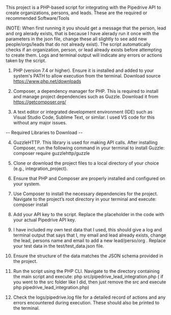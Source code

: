 This project is a PHP-based script for integrating with the Pipedrive API to create organizations, persons, and leads.
These are the required or recommended Software/Tools

(NOTE: When first running it you should get a message that the person, lead and org alerady exists, that is because I have alerady run it once with the parameters in the json file, change these all slightly to see add new people/orgs/leads that do not already exist). 
       The script automatically checks if an organization, person, or lead already exists before attempting to create them.
       Logs and terminal output will indicate any errors or actions taken by the script.

1. PHP (version 7.4 or higher). Ensure it is installed and added to your system's PATH to allow execution from the terminal. Download source https://www.php.net/downloads

2. Composer, a dependency manager for PHP. This is required to install and manage project dependencies such as Guzzle. Download it from https://getcomposer.org/

3. A text editor or integrated development environment (IDE) such as Visual Studio Code, Sublime Text, or similar. I used VS code for this without any major issues. 

-- Required Libraries to Download --

4. GuzzleHTTP. This library is used for making API calls. After installing Composer, run the following command in your terminal to install Guzzle: composer require guzzlehttp/guzzle

5. Clone or download the project files to a local directory of your choice (e.g., integration_project).

6. Ensure that PHP and Composer are properly installed and configured on your system.

7. Use Composer to install the necessary dependencies for the project. Navigate to the project’s root directory in your terminal and execute:  composer install

8. Add your API key to the script. Replace the placeholder in the code with your actual Pipedrive API key.

9. I have included my own test data that I used, this should give a log and terminal output that says that I, my email and lead already exists, change the lead, persons name and email to add a new lead/perso/org .  Replace your test data in the test/test_data.json file.
10. Ensure the structure of the data matches the JSON schema provided in the project. 

11. Run the script using the PHP CLI. Navigate to the directory containing the main script and execute:  php src/pipedrive_lead_integration.php  ( if you went to the src folder like I did, then just remove the src and execute php pipedrive_lead_integration.php)

12. Check the logs/pipedrive.log file for a detailed record of actions and any errors encountered during execution. These should also be printed to the terminal. 


